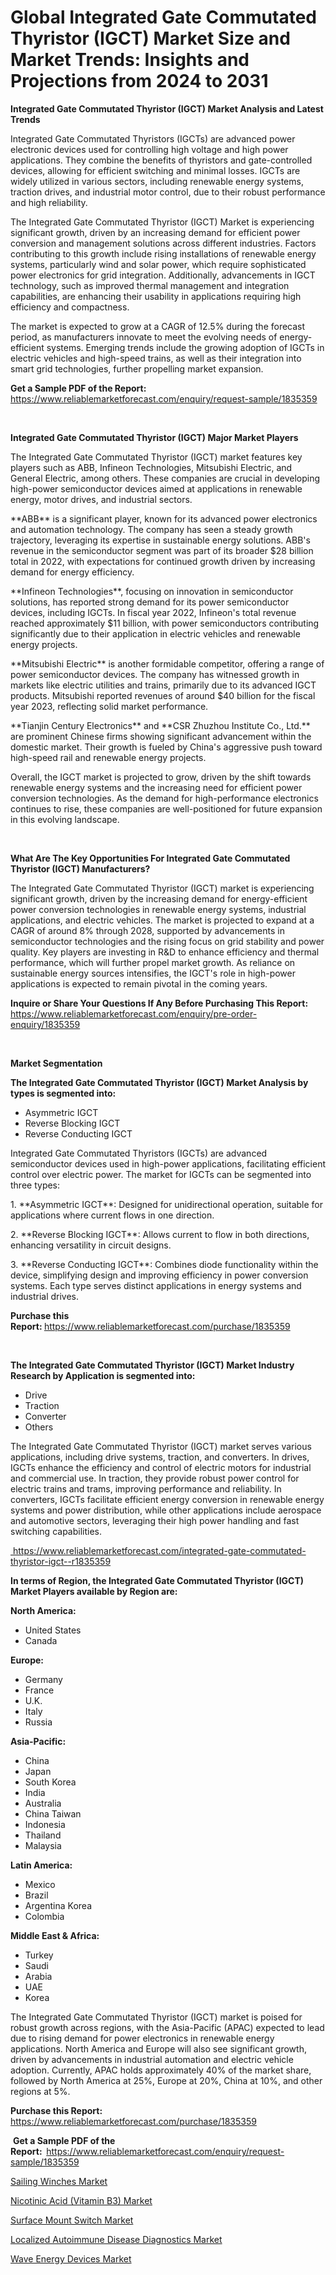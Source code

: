 <p><h1>Global Integrated Gate Commutated Thyristor (IGCT) Market Size and Market Trends: Insights and Projections from 2024 to 2031</h1></p><p><strong>Integrated Gate Commutated Thyristor (IGCT) Market Analysis and Latest Trends</strong></p>
<p><p>Integrated Gate Commutated Thyristors (IGCTs) are advanced power electronic devices used for controlling high voltage and high power applications. They combine the benefits of thyristors and gate-controlled devices, allowing for efficient switching and minimal losses. IGCTs are widely utilized in various sectors, including renewable energy systems, traction drives, and industrial motor control, due to their robust performance and high reliability.</p><p>The Integrated Gate Commutated Thyristor (IGCT) Market is experiencing significant growth, driven by an increasing demand for efficient power conversion and management solutions across different industries. Factors contributing to this growth include rising installations of renewable energy systems, particularly wind and solar power, which require sophisticated power electronics for grid integration. Additionally, advancements in IGCT technology, such as improved thermal management and integration capabilities, are enhancing their usability in applications requiring high efficiency and compactness.</p><p>The market is expected to grow at a CAGR of 12.5% during the forecast period, as manufacturers innovate to meet the evolving needs of energy-efficient systems. Emerging trends include the growing adoption of IGCTs in electric vehicles and high-speed trains, as well as their integration into smart grid technologies, further propelling market expansion.</p></p>
<p><strong>Get a Sample PDF of the Report:&nbsp;</strong> <a href="https://www.reliablemarketforecast.com/enquiry/request-sample/1835359?utm_campaign=1110&utm_medium=2&utm_source=Github&utm_content=ia&utm_term=19102024&utm_id=integrated-gate-commutated-thyristor-igct">https://www.reliablemarketforecast.com/enquiry/request-sample/1835359</a></p>
<p>&nbsp;</p>
<p><strong>Integrated Gate Commutated Thyristor (IGCT) Major Market Players</strong></p>
<p><p>The Integrated Gate Commutated Thyristor (IGCT) market features key players such as ABB, Infineon Technologies, Mitsubishi Electric, and General Electric, among others. These companies are crucial in developing high-power semiconductor devices aimed at applications in renewable energy, motor drives, and industrial sectors.</p><p>**ABB** is a significant player, known for its advanced power electronics and automation technology. The company has seen a steady growth trajectory, leveraging its expertise in sustainable energy solutions. ABB's revenue in the semiconductor segment was part of its broader $28 billion total in 2022, with expectations for continued growth driven by increasing demand for energy efficiency.</p><p>**Infineon Technologies**, focusing on innovation in semiconductor solutions, has reported strong demand for its power semiconductor devices, including IGCTs. In fiscal year 2022, Infineon's total revenue reached approximately $11 billion, with power semiconductors contributing significantly due to their application in electric vehicles and renewable energy projects.</p><p>**Mitsubishi Electric** is another formidable competitor, offering a range of power semiconductor devices. The company has witnessed growth in markets like electric utilities and trains, primarily due to its advanced IGCT products. Mitsubishi reported revenues of around $40 billion for the fiscal year 2023, reflecting solid market performance.</p><p>**Tianjin Century Electronics** and **CSR Zhuzhou Institute Co., Ltd.** are prominent Chinese firms showing significant advancement within the domestic market. Their growth is fueled by China's aggressive push toward high-speed rail and renewable energy projects.</p><p>Overall, the IGCT market is projected to grow, driven by the shift towards renewable energy systems and the increasing need for efficient power conversion technologies. As the demand for high-performance electronics continues to rise, these companies are well-positioned for future expansion in this evolving landscape.</p></p>
<p>&nbsp;</p>
<p><strong>What Are The Key Opportunities For Integrated Gate Commutated Thyristor (IGCT) Manufacturers?</strong></p>
<p><p>The Integrated Gate Commutated Thyristor (IGCT) market is experiencing significant growth, driven by the increasing demand for energy-efficient power conversion technologies in renewable energy systems, industrial applications, and electric vehicles. The market is projected to expand at a CAGR of around 8% through 2028, supported by advancements in semiconductor technologies and the rising focus on grid stability and power quality. Key players are investing in R&D to enhance efficiency and thermal performance, which will further propel market growth. As reliance on sustainable energy sources intensifies, the IGCT's role in high-power applications is expected to remain pivotal in the coming years.</p></p>
<p><strong>Inquire or Share Your Questions If Any Before Purchasing This Report:</strong> <a href="https://www.reliablemarketforecast.com/enquiry/pre-order-enquiry/1835359?utm_campaign=1110&utm_medium=2&utm_source=Github&utm_content=ia&utm_term=19102024&utm_id=integrated-gate-commutated-thyristor-igct">https://www.reliablemarketforecast.com/enquiry/pre-order-enquiry/1835359</a></p>
<p>&nbsp;</p>
<p><strong>Market Segmentation</strong></p>
<p><strong>The Integrated Gate Commutated Thyristor (IGCT) Market Analysis by types is segmented into:</strong></p>
<p><ul><li>Asymmetric IGCT</li><li>Reverse Blocking IGCT</li><li>Reverse Conducting IGCT</li></ul></p>
<p><p>Integrated Gate Commutated Thyristors (IGCTs) are advanced semiconductor devices used in high-power applications, facilitating efficient control over electric power. The market for IGCTs can be segmented into three types: </p><p>1. **Asymmetric IGCT**: Designed for unidirectional operation, suitable for applications where current flows in one direction.</p><p>2. **Reverse Blocking IGCT**: Allows current to flow in both directions, enhancing versatility in circuit designs.</p><p>3. **Reverse Conducting IGCT**: Combines diode functionality within the device, simplifying design and improving efficiency in power conversion systems. Each type serves distinct applications in energy systems and industrial drives.</p></p>
<p><strong>Purchase this Report:&nbsp;</strong><a href="https://www.reliablemarketforecast.com/purchase/1835359?utm_campaign=1110&utm_medium=2&utm_source=Github&utm_content=ia&utm_term=19102024&utm_id=integrated-gate-commutated-thyristor-igct">https://www.reliablemarketforecast.com/purchase/1835359</a></p>
<p>&nbsp;</p>
<p><strong>The Integrated Gate Commutated Thyristor (IGCT) Market Industry Research by Application is segmented into:</strong></p>
<p><ul><li>Drive</li><li>Traction</li><li>Converter</li><li>Others</li></ul></p>
<p><p>The Integrated Gate Commutated Thyristor (IGCT) market serves various applications, including drive systems, traction, and converters. In drives, IGCTs enhance the efficiency and control of electric motors for industrial and commercial use. In traction, they provide robust power control for electric trains and trams, improving performance and reliability. In converters, IGCTs facilitate efficient energy conversion in renewable energy systems and power distribution, while other applications include aerospace and automotive sectors, leveraging their high power handling and fast switching capabilities.</p></p>
<p><a href="https://www.reliablemarketforecast.com/integrated-gate-commutated-thyristor-igct--r1835359?utm_campaign=1110&utm_medium=2&utm_source=Github&utm_content=ia&utm_term=19102024&utm_id=integrated-gate-commutated-thyristor-igct">&nbsp;https://www.reliablemarketforecast.com/integrated-gate-commutated-thyristor-igct--r1835359</a></p>
<p><strong>In terms of Region, the Integrated Gate Commutated Thyristor (IGCT) Market Players available by Region are:</strong></p>
<p>
    <p> <strong> North America: </strong>
        <ul>
            <li>United States</li>
            <li>Canada</li>
        </ul>
        </p> 
    <p> <strong> Europe: </strong>
        <ul>
            <li>Germany</li>
            <li>France</li>
            <li>U.K.</li>
            <li>Italy</li>
            <li>Russia</li>
        </ul>
        </p> 
    <p> <strong> Asia-Pacific: </strong>
        <ul>
            <li>China</li>
            <li>Japan</li>
            <li>South Korea</li>
            <li>India</li>
            <li>Australia</li>
            <li>China Taiwan</li>
            <li>Indonesia</li>
            <li>Thailand</li>
            <li>Malaysia</li>
        </ul>
        </p> 
    <p> <strong> Latin America: </strong>
        <ul>
            <li>Mexico</li>
            <li>Brazil</li>
            <li>Argentina Korea</li>
            <li>Colombia</li>
        </ul>
        </p> 
    <p> <strong> Middle East & Africa: </strong>
        <ul>
            <li>Turkey</li>
            <li>Saudi</li>
            <li>Arabia</li>
            <li>UAE</li>
            <li>Korea</li>
        </ul>
    </p>
    </p>
<p><p>The Integrated Gate Commutated Thyristor (IGCT) market is poised for robust growth across regions, with the Asia-Pacific (APAC) expected to lead due to rising demand for power electronics in renewable energy applications. North America and Europe will also see significant growth, driven by advancements in industrial automation and electric vehicle adoption. Currently, APAC holds approximately 40% of the market share, followed by North America at 25%, Europe at 20%, China at 10%, and other regions at 5%.</p></p>
<p><strong>Purchase this Report: </strong><a href="https://www.reliablemarketforecast.com/purchase/1835359?utm_campaign=1110&utm_medium=2&utm_source=Github&utm_content=ia&utm_term=19102024&utm_id=integrated-gate-commutated-thyristor-igct">https://www.reliablemarketforecast.com/purchase/1835359</a></p>
<p>&nbsp;<strong>Get a Sample PDF of the Report:&nbsp;&nbsp;</strong><a href="https://www.reliablemarketforecast.com/enquiry/request-sample/1835359?utm_campaign=1110&utm_medium=2&utm_source=Github&utm_content=ia&utm_term=19102024&utm_id=integrated-gate-commutated-thyristor-igct">https://www.reliablemarketforecast.com/enquiry/request-sample/1835359</a></p>
<p><strong></strong></p>
<p><p><a href="https://issuu.com/reportprime-2/docs/sailing-winches-market-size-2030.pp_657a67b2e87542?utm_campaign=1110&utm_medium=2&utm_source=Github&utm_content=ia&utm_term=19102024&utm_id=integrated-gate-commutated-thyristor-igct">Sailing Winches Market</a></p><p><a href="https://github.com/sandygraoj2/Market-Research-Report-List-1/blob/main/nicotinic-acid-vitamin-b3-market.md?utm_campaign=1110&utm_medium=2&utm_source=Github&utm_content=ia&utm_term=19102024&utm_id=integrated-gate-commutated-thyristor-igct">Nicotinic Acid (Vitamin B3) Market</a></p><p><a href="https://www.linkedin.com/pulse/surface-mount-switch-market-research-report-2024-2031-inluc?utm_campaign=1110&utm_medium=2&utm_source=Github&utm_content=ia&utm_term=19102024&utm_id=integrated-gate-commutated-thyristor-igct">Surface Mount Switch Market</a></p><p><a href="https://github.com/janelbaub6/Market-Research-Report-List-1/blob/main/localized-autoimmune-disease-diagnostics-market.md?utm_campaign=1110&utm_medium=2&utm_source=Github&utm_content=ia&utm_term=19102024&utm_id=integrated-gate-commutated-thyristor-igct">Localized Autoimmune Disease Diagnostics Market</a></p><p><a href="https://issuu.com/reportprime-2/docs/wave-energy-devices-market-size-203_422f14999278cf?utm_campaign=1110&utm_medium=2&utm_source=Github&utm_content=ia&utm_term=19102024&utm_id=integrated-gate-commutated-thyristor-igct">Wave Energy Devices Market</a></p></p>